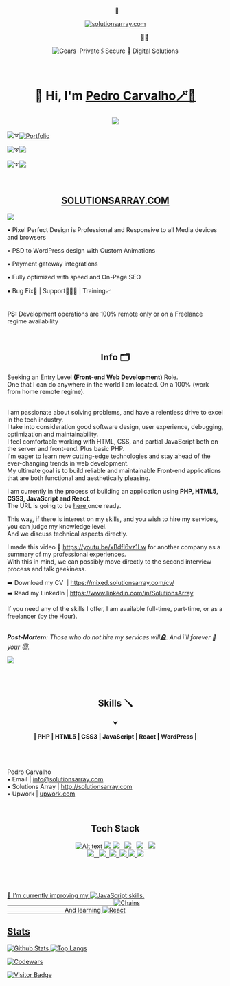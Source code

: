 <p align="center">&nbsp;&nbsp;👑</p>
<p align="center"><a href="https://solutionsarray.com/"><img src="http://mixed.solutionsarray.com/wp-content/uploads/2023/10/SolutionsArray1.com_.png" alt="solutionsarray.com"></a></p>
&nbsp;&nbsp;&nbsp;&nbsp;&nbsp;&nbsp;&nbsp;&nbsp;&nbsp;&nbsp;&nbsp;&nbsp;&nbsp;&nbsp;&nbsp;&nbsp;&nbsp;&nbsp;&nbsp;&nbsp;&nbsp;&nbsp;&nbsp;&nbsp;&nbsp;&nbsp;&nbsp;&nbsp;&nbsp;&nbsp;&nbsp;&nbsp;&nbsp;&nbsp;&nbsp;&nbsp;&nbsp;&nbsp;&nbsp;&nbsp;&nbsp;&nbsp;&nbsp;&nbsp;&nbsp;&nbsp;&nbsp;&nbsp;&nbsp;&nbsp;&nbsp;&nbsp;&nbsp;&nbsp;&nbsp;&nbsp;&nbsp;&nbsp;&nbsp;&nbsp;&nbsp;&nbsp;&nbsp;&nbsp;&nbsp;&nbsp;&nbsp;&nbsp;&nbsp;&nbsp;&nbsp;&nbsp;&nbsp;&nbsp;&nbsp;&nbsp;&nbsp;&nbsp;&nbsp;🏌🏻
<p align="center"><img src="http://mixed.solutionsarray.com/wp-content/uploads/2024/01/gears1.png" alt="Gears">&nbsp; Private🖇Secure 🥇 Digital Solutions</p>

<br>
<h1 align="center">👋 Hi, I'm <a href="https://www.linkedin.com/in/solutionsarray/" target="_blank"> Pedro Carvalho🪄🎩</a></h1> 
<h3 align="center"> <img src="https://readme-typing-svg.herokuapp.com?color=0357F7&lines=Web+Developer+from+Portugal+🂡" /></h3>


<p>  <a href="http://solutionsarray.com/portfolio"><img src="http://mixed.solutionsarray.com/wp-content/uploads/2024/01/click3.png"></a>➰<a href="http://solutionsarray.com/portfolio"><img src="http://mixed.solutionsarray.com/wp-content/uploads/2023/11/5portfolio.png" alt="Portfolio"></a></p>

<p>  <a href="https://mixed.solutionsarray.com/wp-content/uploads/2024/01/Pedro-Carvalho.pdf"><img src="http://mixed.solutionsarray.com/wp-content/uploads/2024/01/click3.png"></a>➰<a href="https://mixed.solutionsarray.com/wp-content/uploads/2024/01/Pedro-Carvalho.pdf"><img src="http://mixed.solutionsarray.com/wp-content/uploads/2023/11/6Curriculum-Vitae.png"></a></p>

<p>  <a href="https://www.linkedin.com/in/solutionsarray/"><img src="http://mixed.solutionsarray.com/wp-content/uploads/2024/01/click3.png"></a>➰<a href="https://www.linkedin.com/in/SolutionsArray/"><img src="https://img.shields.io/badge/linkedin-%230077B5.svg?style=for-the-badge&amp;logo=linkedin&amp;logoColor=white"></a></p>


<br>
<h2 align="center"><a href="https://solutionsarray.com/portfolio/">SOLUTIONSARRAY.COM</a></h2>
<p><a href="https://solutionsarray.com/portfolio/"><img src="http://mixed.solutionsarray.com/wp-content/uploads/2023/09/SolutionsArray_Homepage.png"></a></p>

• Pixel Perfect Design is Professional and Responsive to all Media devices and browsers</p>
• PSD to WordPress design with Custom Animations</p>
• Payment gateway integrations</p>
• Fully optimized with speed and On-Page SEO</p>
• Bug Fix🐞 | Support🦸🏻‍♂️ | Training📈</p>

<br><b>PS:</b> Development operations are 100% remote only or on a Freelance regime availability</p>

<br>
<h2 align="center"> Info 🗂️ </h2>
Seeking an Entry Level <b>(Front-end Web Development)</b> Role.
<br>One that I can do anywhere in the world I am located. On a 100% (work from home remote regime).

<br>I am passionate about solving problems, and have a relentless drive to excel in the tech industry.
<br>I take into consideration good software design, user experience, debugging, optimization and maintainability. 
<br>I feel comfortable working with HTML, CSS, and partial JavaScript both on the server and front-end. Plus basic PHP. 
<br>I'm eager to learn new cutting-edge technologies and stay ahead of the ever-changing trends in web development. 
<br>My ultimate goal is to build reliable and maintainable Front-end applications that are both functional and aesthetically pleasing.

I am currently in the process of building an application using <b>PHP, HTML5, CSS3, JavaScript and React</b>. 
<br>The URL is going to be <a href="#"> here </a> once ready. 

This way, if there is interest on my skills, and you wish to hire my services, you can judge my knowledge level. 
<br>And we discuss technical aspects directly.

I made this video 🎥  https://youtu.be/xBdfI6vz1Lw  for another company as a summary of my professional experiences. 
<br>With this in mind, we can possibly move directly to the second interview process and talk geekiness.

➡️ Download my CV&nbsp;&nbsp;| https://mixed.solutionsarray.com/cv/
<br>
➡️ Read my LinkedIn | https://www.linkedin.com/in/SolutionsArray

If you need any of the skills I offer, I am available full-time, part-time, or as a freelancer (by the Hour).

<br><b><i>Post-Mortem:</b> Those who do not hire my services will🪦. And i'll forever 👻 your 😇.</i>
<p><img src="http://mixed.solutionsarray.com/wp-content/uploads/2024/01/delorean1.jpg"> </p>




<br><br>
<h2 align="center">Skills 🪛</h2>

<p align="center">⮟</p>
<p align="center"><b>| PHP | HTML5 | CSS3 | JavaScript | React | WordPress |</b></p>

<!-- <p align="center"><b>| Portuguese - C2 | English - C1 | Spanish - B2|</center></b></p> -->

<!--<br><br>
This is what I guarantee:
<br>✅ Fast response time and excellent communication skills.
<br>✅ Great Value Services.
<br>✅ Wide Spectrum Of Skills & Experience.-->


<br><br><br>Pedro Carvalho
<br>• Email | info@solutionsarray.com
<br>• Solutions Array | http://solutionsarray.com
<br>• Upwork | <a href="https://www.upwork.com/freelancers/~01fffa4af07a0652d8?viewMode=1">upwork.com</a>

<br>
<h2 align="center">Tech Stack</h2>

<p align="center"><a href="https://www.php.net/"><img src="http://mixed.solutionsarray.com/wp-content/uploads/2023/08/php.jpg" alt="Alt text"></a>
<a href="https://laravel.com/"><img src="http://mixed.solutionsarray.com/wp-content/uploads/2023/08/Laravel.png"</a>
<a href="https://en.wikipedia.org/wiki/JavaScript"><img src="http://mixed.solutionsarray.com/wp-content/uploads/2023/08/JavaScript.png"</a>
&nbsp;&nbsp;<a href="https://nodejs.org/en"><img src="http://mixed.solutionsarray.com/wp-content/uploads/2023/08/Node.js.png"</a>
&nbsp;&nbsp;<a href="https://react.dev/"><img src="http://mixed.solutionsarray.com/wp-content/uploads/2023/11/react1.png"</a>
&nbsp;&nbsp;<a href="https://nextjs.org/"><img src="http://mixed.solutionsarray.com/wp-content/uploads/2023/11/Nextjs-logo.svg_.png"</a>
<br>
<a href="https://www.postgresql.org/"><img src="http://mixed.solutionsarray.com/wp-content/uploads/2023/09/5small_PostgreSQL.png"</a>
&nbsp;&nbsp;<a href="https://nginx.org/en/"><img src="http://mixed.solutionsarray.com/wp-content/uploads/2023/09/small_Nginx.png"</a>
&nbsp;<a href="https://git-scm.com/"><img src="http://mixed.solutionsarray.com/wp-content/uploads/2023/08/small_git.png"</a>
&nbsp;<a href="https://www.docker.com/"><img src="http://mixed.solutionsarray.com/wp-content/uploads/2023/08/small_docker.webp"</a>
<a href="https://podman.io/"><img src="http://mixed.solutionsarray.com/wp-content/uploads/2023/08/small_podman.png"</a>
<a href="https://kubernetes.io/"><img src="http://mixed.solutionsarray.com/wp-content/uploads/2024/01/kubernetes1.png"</a></p>
<br><br><br>
<!-- [![Alt text](http://mixed.solutionsarray.com/wp-content/uploads/2023/08/portugal-flag-icon-32.png)](https://en.wikipedia.org/wiki/Portuguese_language)&nbsp;C2 &nbsp;
[![Alt text](http://mixed.solutionsarray.com/wp-content/uploads/2023/08/united-states-of-america-flag-3d-icon-32.png)](https://en.wikipedia.org/wiki/American_English)&nbsp;C1 &nbsp;
[![Alt text](http://mixed.solutionsarray.com/wp-content/uploads/2023/08/spain-flag-icon-32.png)](https://en.wikipedia.org/wiki/Spanish_language)&nbsp;B2 -->

<p>🫡 I’m currently improving my <img src="http://mixed.solutionsarray.com/wp-content/uploads/2024/01/js.png" alt="JavaScript"> skills.
<br>&nbsp;&nbsp;&nbsp;&nbsp;&nbsp;&nbsp;&nbsp;&nbsp;&nbsp;&nbsp;&nbsp;&nbsp;&nbsp;&nbsp;&nbsp;&nbsp;&nbsp;&nbsp;&nbsp;&nbsp;&nbsp;&nbsp;&nbsp;&nbsp;&nbsp;&nbsp;&nbsp;&nbsp;&nbsp;&nbsp;&nbsp;&nbsp;&nbsp;&nbsp;&nbsp;&nbsp;&nbsp;&nbsp;&nbsp;&nbsp;&nbsp;&nbsp;&nbsp;&nbsp;&nbsp;&nbsp;&nbsp;&nbsp;&nbsp;&nbsp;&nbsp;&nbsp;&nbsp;&nbsp;&nbsp;&nbsp;&nbsp;&nbsp;&nbsp;&nbsp;&nbsp;&nbsp;&nbsp;<img src="http://mixed.solutionsarray.com/wp-content/uploads/2023/11/30_chains.png" alt="Chains">
<br>&nbsp;&nbsp;&nbsp;&nbsp;&nbsp;&nbsp;&nbsp;&nbsp;&nbsp;&nbsp;&nbsp;&nbsp;&nbsp;&nbsp;&nbsp;&nbsp;&nbsp;&nbsp;&nbsp;&nbsp;&nbsp;&nbsp;&nbsp;&nbsp;&nbsp;&nbsp;&nbsp;&nbsp;&nbsp;&nbsp;&nbsp;&nbsp;&nbsp; And learning <img src="http://mixed.solutionsarray.com/wp-content/uploads/2024/01/react.png" alt="React"></p>
















## Stats

![Github Stats](https://github-readme-stats.vercel.app/api?username=pedro-su&count_private=true&show_icons=true&include_all_commits=true&theme=prussian&layout=compact)
![Top Langs](https://github-readme-stats.vercel.app/api/top-langs/?username=pedro-su&hide=TeX&layout=compact&theme=prussian)

![Codewars](https://github.r2v.ch/codewars?user=pedcar)

![Visitor Badge](https://visitor-badge.laobi.icu/badge?page_id=pedrocarvalho)

<!--
**pedrocarvalho/pedrocarvalho** is a ✨ _special_ ✨ repository because its `README.md` (this file) appears on your GitHub profile.

Here are some ideas to get you started:

- 🔭 I’m currently working on ...
- 🌱 I’m currently learning ...
- 👯 I’m looking to collaborate on ...
- 🤔 I’m looking for help with ...
- 💬 Ask me about ...
- 📫 How to reach me: ...
- 😄 Pronouns: ...
- ⚡ Fun fact: ...
-->




